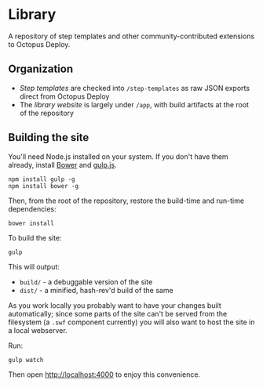 Library
=======

A repository of step templates and other community-contributed extensions to Octopus Deploy.

Organization
------------

* *Step templates* are checked into `/step-templates` as raw JSON exports direct from Octopus Deploy
* The *library website* is largely under `/app`, with build artifacts at the root of the repository

Building the site
-----------------

You'll need Node.js installed on your system. If you don't have them already, install [Bower](https://bower.io) and [gulp.js](https://gulpjs.com).

```
npm install gulp -g
npm install bower -g
```

Then, from the root of the repository, restore the build-time and run-time dependencies:

```
bower install
```

To build the site:

```
gulp
```

This will output:

* `build/` - a debuggable version of the site
* `dist/` - a minified, hash-rev'd build of the same

As you work locally you probably want to have your changes built automatically; since some parts of the site can't be served from the filesystem (a `.swf` component currently) you will also want to host the site in a local webserver.

Run:

```
gulp watch
```

Then open [http://localhost:4000](http://localhost:4000) to enjoy this convenience.

